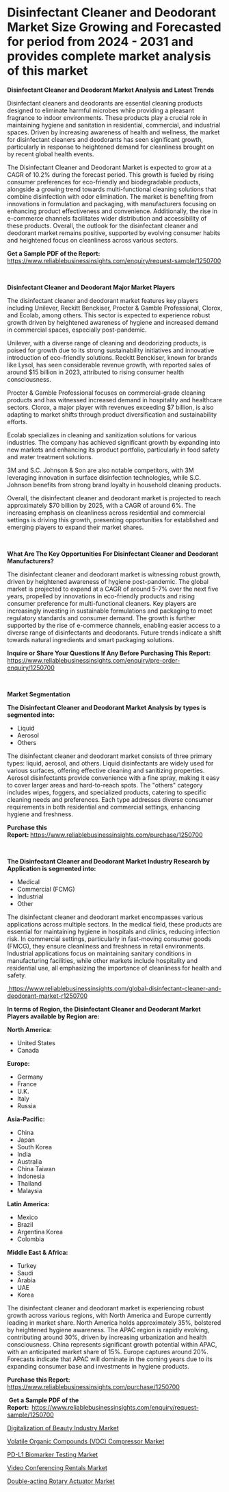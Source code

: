 <p><h1>Disinfectant Cleaner and Deodorant Market Size Growing and Forecasted for period from 2024 - 2031 and provides complete market analysis of this market</h1></p><p><strong>Disinfectant Cleaner and Deodorant Market Analysis and Latest Trends</strong></p>
<p><p>Disinfectant cleaners and deodorants are essential cleaning products designed to eliminate harmful microbes while providing a pleasant fragrance to indoor environments. These products play a crucial role in maintaining hygiene and sanitation in residential, commercial, and industrial spaces. Driven by increasing awareness of health and wellness, the market for disinfectant cleaners and deodorants has seen significant growth, particularly in response to heightened demand for cleanliness brought on by recent global health events.</p><p>The Disinfectant Cleaner and Deodorant Market is expected to grow at a CAGR of 10.2% during the forecast period. This growth is fueled by rising consumer preferences for eco-friendly and biodegradable products, alongside a growing trend towards multi-functional cleaning solutions that combine disinfection with odor elimination. The market is benefiting from innovations in formulation and packaging, with manufacturers focusing on enhancing product effectiveness and convenience. Additionally, the rise in e-commerce channels facilitates wider distribution and accessibility of these products. Overall, the outlook for the disinfectant cleaner and deodorant market remains positive, supported by evolving consumer habits and heightened focus on cleanliness across various sectors.</p></p>
<p><strong>Get a Sample PDF of the Report:&nbsp;</strong> <a href="https://www.reliablebusinessinsights.com/enquiry/request-sample/1250700?utm_campaign=1113&utm_medium=2&utm_source=Github&utm_content=ia&utm_term=30102024&utm_id=disinfectant-cleaner-and-deodorant">https://www.reliablebusinessinsights.com/enquiry/request-sample/1250700</a></p>
<p>&nbsp;</p>
<p><strong>Disinfectant Cleaner and Deodorant Major Market Players</strong></p>
<p><p>The disinfectant cleaner and deodorant market features key players including Unilever, Reckitt Benckiser, Procter & Gamble Professional, Clorox, and Ecolab, among others. This sector is expected to experience robust growth driven by heightened awareness of hygiene and increased demand in commercial spaces, especially post-pandemic.</p><p>Unilever, with a diverse range of cleaning and deodorizing products, is poised for growth due to its strong sustainability initiatives and innovative introduction of eco-friendly solutions. Reckitt Benckiser, known for brands like Lysol, has seen considerable revenue growth, with reported sales of around $15 billion in 2023, attributed to rising consumer health consciousness.</p><p>Procter & Gamble Professional focuses on commercial-grade cleaning products and has witnessed increased demand in hospitality and healthcare sectors. Clorox, a major player with revenues exceeding $7 billion, is also adapting to market shifts through product diversification and sustainability efforts.</p><p>Ecolab specializes in cleaning and sanitization solutions for various industries. The company has achieved significant growth by expanding into new markets and enhancing its product portfolio, particularly in food safety and water treatment solutions.</p><p>3M and S.C. Johnson & Son are also notable competitors, with 3M leveraging innovation in surface disinfection technologies, while S.C. Johnson benefits from strong brand loyalty in household cleaning products.</p><p>Overall, the disinfectant cleaner and deodorant market is projected to reach approximately $70 billion by 2025, with a CAGR of around 6%. The increasing emphasis on cleanliness across residential and commercial settings is driving this growth, presenting opportunities for established and emerging players to expand their market shares.</p></p>
<p>&nbsp;</p>
<p><strong>What Are The Key Opportunities For Disinfectant Cleaner and Deodorant Manufacturers?</strong></p>
<p><p>The disinfectant cleaner and deodorant market is witnessing robust growth, driven by heightened awareness of hygiene post-pandemic. The global market is projected to expand at a CAGR of around 5-7% over the next five years, propelled by innovations in eco-friendly products and rising consumer preference for multi-functional cleaners. Key players are increasingly investing in sustainable formulations and packaging to meet regulatory standards and consumer demand. The growth is further supported by the rise of e-commerce channels, enabling easier access to a diverse range of disinfectants and deodorants. Future trends indicate a shift towards natural ingredients and smart packaging solutions.</p></p>
<p><strong>Inquire or Share Your Questions If Any Before Purchasing This Report:</strong> <a href="https://www.reliablebusinessinsights.com/enquiry/pre-order-enquiry/1250700?utm_campaign=1113&utm_medium=2&utm_source=Github&utm_content=ia&utm_term=30102024&utm_id=disinfectant-cleaner-and-deodorant">https://www.reliablebusinessinsights.com/enquiry/pre-order-enquiry/1250700</a></p>
<p>&nbsp;</p>
<p><strong>Market Segmentation</strong></p>
<p><strong>The Disinfectant Cleaner and Deodorant Market Analysis by types is segmented into:</strong></p>
<p><ul><li>Liquid</li><li>Aerosol</li><li>Others</li></ul></p>
<p><p>The disinfectant cleaner and deodorant market consists of three primary types: liquid, aerosol, and others. Liquid disinfectants are widely used for various surfaces, offering effective cleaning and sanitizing properties. Aerosol disinfectants provide convenience with a fine spray, making it easy to cover larger areas and hard-to-reach spots. The "others" category includes wipes, foggers, and specialized products, catering to specific cleaning needs and preferences. Each type addresses diverse consumer requirements in both residential and commercial settings, enhancing hygiene and freshness.</p></p>
<p><strong>Purchase this Report:&nbsp;</strong><a href="https://www.reliablebusinessinsights.com/purchase/1250700?utm_campaign=1113&utm_medium=2&utm_source=Github&utm_content=ia&utm_term=30102024&utm_id=disinfectant-cleaner-and-deodorant">https://www.reliablebusinessinsights.com/purchase/1250700</a></p>
<p>&nbsp;</p>
<p><strong>The Disinfectant Cleaner and Deodorant Market Industry Research by Application is segmented into:</strong></p>
<p><ul><li>Medical</li><li>Commercial (FCMG)</li><li>Industrial</li><li>Other</li></ul></p>
<p><p>The disinfectant cleaner and deodorant market encompasses various applications across multiple sectors. In the medical field, these products are essential for maintaining hygiene in hospitals and clinics, reducing infection risk. In commercial settings, particularly in fast-moving consumer goods (FMCG), they ensure cleanliness and freshness in retail environments. Industrial applications focus on maintaining sanitary conditions in manufacturing facilities, while other markets include hospitality and residential use, all emphasizing the importance of cleanliness for health and safety.</p></p>
<p><a href="https://www.reliablebusinessinsights.com/global-disinfectant-cleaner-and-deodorant-market-r1250700?utm_campaign=1113&utm_medium=2&utm_source=Github&utm_content=ia&utm_term=30102024&utm_id=disinfectant-cleaner-and-deodorant">&nbsp;https://www.reliablebusinessinsights.com/global-disinfectant-cleaner-and-deodorant-market-r1250700</a></p>
<p><strong>In terms of Region, the Disinfectant Cleaner and Deodorant Market Players available by Region are:</strong></p>
<p>
    <p> <strong> North America: </strong>
        <ul>
            <li>United States</li>
            <li>Canada</li>
        </ul>
        </p> 
    <p> <strong> Europe: </strong>
        <ul>
            <li>Germany</li>
            <li>France</li>
            <li>U.K.</li>
            <li>Italy</li>
            <li>Russia</li>
        </ul>
        </p> 
    <p> <strong> Asia-Pacific: </strong>
        <ul>
            <li>China</li>
            <li>Japan</li>
            <li>South Korea</li>
            <li>India</li>
            <li>Australia</li>
            <li>China Taiwan</li>
            <li>Indonesia</li>
            <li>Thailand</li>
            <li>Malaysia</li>
        </ul>
        </p> 
    <p> <strong> Latin America: </strong>
        <ul>
            <li>Mexico</li>
            <li>Brazil</li>
            <li>Argentina Korea</li>
            <li>Colombia</li>
        </ul>
        </p> 
    <p> <strong> Middle East & Africa: </strong>
        <ul>
            <li>Turkey</li>
            <li>Saudi</li>
            <li>Arabia</li>
            <li>UAE</li>
            <li>Korea</li>
        </ul>
    </p>
    </p>
<p><p>The disinfectant cleaner and deodorant market is experiencing robust growth across various regions, with North America and Europe currently leading in market share. North America holds approximately 35%, bolstered by heightened hygiene awareness. The APAC region is rapidly evolving, contributing around 30%, driven by increasing urbanization and health consciousness. China represents significant growth potential within APAC, with an anticipated market share of 15%. Europe captures around 20%. Forecasts indicate that APAC will dominate in the coming years due to its expanding consumer base and investments in hygiene products.</p></p>
<p><strong>Purchase this Report: </strong><a href="https://www.reliablebusinessinsights.com/purchase/1250700?utm_campaign=1113&utm_medium=2&utm_source=Github&utm_content=ia&utm_term=30102024&utm_id=disinfectant-cleaner-and-deodorant">https://www.reliablebusinessinsights.com/purchase/1250700</a></p>
<p>&nbsp;<strong>Get a Sample PDF of the Report:&nbsp;&nbsp;</strong><a href="https://www.reliablebusinessinsights.com/enquiry/request-sample/1250700?utm_campaign=1113&utm_medium=2&utm_source=Github&utm_content=ia&utm_term=30102024&utm_id=disinfectant-cleaner-and-deodorant">https://www.reliablebusinessinsights.com/enquiry/request-sample/1250700</a></p>
<p><strong></strong></p>
<p><p><a href="https://www.linkedin.com/pulse/digitalization-beauty-industry-market-pulse-133-expansion-id3ie?utm_campaign=1113&utm_medium=2&utm_source=Github&utm_content=ia&utm_term=30102024&utm_id=disinfectant-cleaner-and-deodorant">Digitalization of Beauty Industry Market</a></p><p><a href="https://issuu.com/reportprime-2/docs/volatile-organic-compounds-voc-comp_98cd2f22fe3b3c?utm_campaign=1113&utm_medium=2&utm_source=Github&utm_content=ia&utm_term=30102024&utm_id=disinfectant-cleaner-and-deodorant">Volatile Organic Compounds (VOC) Compressor Market</a></p><p><a href="https://github.com/keitelmoprotinu/Market-Research-Report-List-1/blob/main/pd-l1-biomarker-testing-market.md?utm_campaign=1113&utm_medium=2&utm_source=Github&utm_content=ia&utm_term=30102024&utm_id=disinfectant-cleaner-and-deodorant">PD-L1 Biomarker Testing Market</a></p><p><a href="https://www.linkedin.com/pulse/global-video-conferencing-rentals-market-forecast-2024--wuy6e?utm_campaign=1113&utm_medium=2&utm_source=Github&utm_content=ia&utm_term=30102024&utm_id=disinfectant-cleaner-and-deodorant">Video Conferencing Rentals Market</a></p><p><a href="https://issuu.com/reportprime-2/docs/double-acting-rotary-actuator-marke_cebc900fa11a0d?utm_campaign=1113&utm_medium=2&utm_source=Github&utm_content=ia&utm_term=30102024&utm_id=disinfectant-cleaner-and-deodorant">Double-acting Rotary Actuator Market</a></p></p>